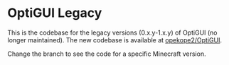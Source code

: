 # OptiGUI Legacy

This is the codebase for the legacy versions (0.x.y-1.x.y) of OptiGUI (no longer maintained).
The new codebase is available at [opekope2/OptiGUI](https://github.com/opekope2/OptiGUI).

Change the branch to see the code for a specific Minecraft version.
